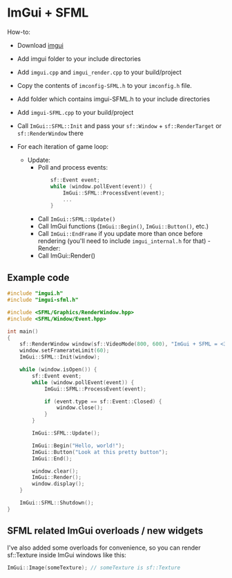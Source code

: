 ImGui + SFML
=======

How-to:

- Download [imgui](https://github.com/ocornut/imgui) 
- Add imgui folder to your include directories
- Add `imgui.cpp` and `imgui_render.cpp` to your build/project
- Copy the contents of `imconfig-SFML.h` to your `imconfig.h` file.
- Add folder which contains imgui-SFML.h to your include directories
- Add `imgui-SFML.cpp` to your build/project

- Call `ImGui::SFML::Init` and pass your `sf::Window` + `sf::RenderTarget` or `sf::RenderWindow` there
- For each iteration of game loop:
    - Update:
        - Poll and process events:
            ```c++
                sf::Event event;
                while (window.pollEvent(event)) {
                    ImGui::SFML::ProcessEvent(event);
                    ...
                }
            ```
        - Call `ImGui::SFML::Update()`
        - Call ImGui functions (`ImGui::Begin()`, `ImGui::Button()`, etc.)
        - Call `ImGui::EndFrame` if you update more than once before rendering (you'll need to include `imgui_internal.h` for that)
    -Render:
        - Call ImGui::Render()

Example code
----

```c++
#include "imgui.h"
#include "imgui-sfml.h"

#include <SFML/Graphics/RenderWindow.hpp>
#include <SFML/Window/Event.hpp>

int main()
{
    sf::RenderWindow window(sf::VideoMode(800, 600), "ImGui + SFML = <3");
    window.setFramerateLimit(60);
    ImGui::SFML::Init(window);

    while (window.isOpen()) {
        sf::Event event;
        while (window.pollEvent(event)) {
            ImGui::SFML::ProcessEvent(event);

            if (event.type == sf::Event::Closed) {
                window.close();
            }
        }

        ImGui::SFML::Update();

        ImGui::Begin("Hello, world!");
        ImGui::Button("Look at this pretty button");
        ImGui::End();

        window.clear();
        ImGui::Render();
        window.display();
    }

    ImGui::SFML::Shutdown();
}
```

SFML related ImGui overloads / new widgets
---

I've also added some overloads for convenience, so you can render sf::Texture inside ImGui windows like this:
```c++
ImGui::Image(someTexture); // someTexture is sf::Texture
```